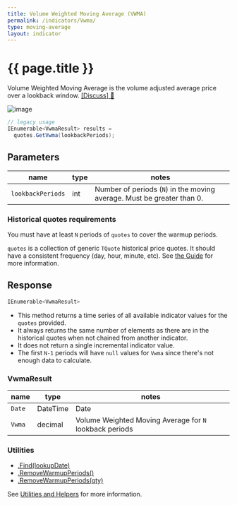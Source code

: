 ```yaml
---
title: Volume Weighted Moving Average (VWMA)
permalink: /indicators/Vwma/
type: moving-average
layout: indicator
---
```


# {{ page.title }}

Volume Weighted Moving Average is the volume adjusted average price over a lookback window.
[[Discuss] :speech_balloon:]({{site.github.repository_url}}/discussions/657 "Community discussion about this indicator")

![image]({{site.baseurl}}/assets/charts/Vwma.png)

```csharp
// legacy usage
IEnumerable<VwmaResult> results =
  quotes.GetVwma(lookbackPeriods);
```

## Parameters

| name | type | notes
| -- |-- |--
| `lookbackPeriods` | int | Number of periods (`N`) in the moving average.  Must be greater than 0.

### Historical quotes requirements

You must have at least `N` periods of `quotes` to cover the warmup periods.

`quotes` is a collection of generic `TQuote` historical price quotes.  It should have a consistent frequency (day, hour, minute, etc).  See [the Guide]({{site.baseurl}}/guide/#historical-quotes) for more information.

## Response

```csharp
IEnumerable<VwmaResult>
```

- This method returns a time series of all available indicator values for the `quotes` provided.
- It always returns the same number of elements as there are in the historical quotes when not chained from another indicator.
- It does not return a single incremental indicator value.
- The first `N-1` periods will have `null` values for `Vwma` since there's not enough data to calculate.

### VwmaResult

| name | type | notes
| -- |-- |--
| `Date` | DateTime | Date
| `Vwma` | decimal | Volume Weighted Moving Average for `N` lookback periods

### Utilities

- [.Find(lookupDate)]({{site.baseurl}}/utilities#find-indicator-result-by-date)
- [.RemoveWarmupPeriods()]({{site.baseurl}}/utilities#remove-warmup-periods)
- [.RemoveWarmupPeriods(qty)]({{site.baseurl}}/utilities#remove-warmup-periods)

See [Utilities and Helpers]({{site.baseurl}}/utilities#utilities-for-indicator-results) for more information.

